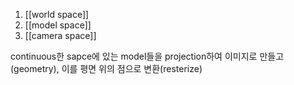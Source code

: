 1. [[world space]]
2. [[model space]]
3. [[camera space]]

continuous한 sapce에 있는 model들을 projection하여 이미지로 만들고 (geometry),
이를 평면 위의 점으로 변환(resterize)

